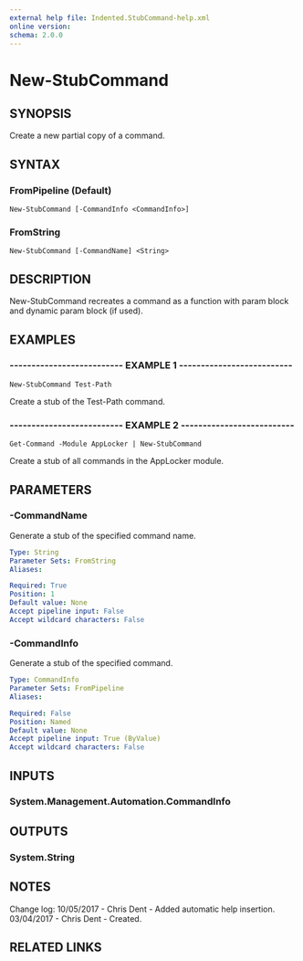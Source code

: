 ```yaml
---
external help file: Indented.StubCommand-help.xml
online version: 
schema: 2.0.0
---
```


# New-StubCommand

## SYNOPSIS
Create a new partial copy of a command.

## SYNTAX

### FromPipeline (Default)
```
New-StubCommand [-CommandInfo <CommandInfo>]
```

### FromString
```
New-StubCommand [-CommandName] <String>
```

## DESCRIPTION
New-StubCommand recreates a command as a function with param block and dynamic param block (if used).

## EXAMPLES

### -------------------------- EXAMPLE 1 --------------------------
```
New-StubCommand Test-Path
```

Create a stub of the Test-Path command.

### -------------------------- EXAMPLE 2 --------------------------
```
Get-Command -Module AppLocker | New-StubCommand
```

Create a stub of all commands in the AppLocker module.

## PARAMETERS

### -CommandName
Generate a stub of the specified command name.

```yaml
Type: String
Parameter Sets: FromString
Aliases: 

Required: True
Position: 1
Default value: None
Accept pipeline input: False
Accept wildcard characters: False
```

### -CommandInfo
Generate a stub of the specified command.

```yaml
Type: CommandInfo
Parameter Sets: FromPipeline
Aliases: 

Required: False
Position: Named
Default value: None
Accept pipeline input: True (ByValue)
Accept wildcard characters: False
```

## INPUTS

### System.Management.Automation.CommandInfo

## OUTPUTS

### System.String

## NOTES
Change log:
    10/05/2017 - Chris Dent - Added automatic help insertion.
    03/04/2017 - Chris Dent - Created.

## RELATED LINKS

